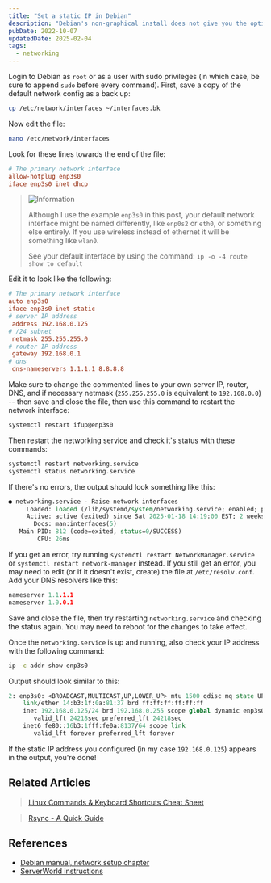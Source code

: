 ```yaml
---
title: "Set a static IP in Debian"
description: "Debian's non-graphical install does not give you the option to set a static IP, here's a quick guide to doing it manually on the command line."
pubDate: 2022-10-07
updatedDate: 2025-02-04
tags:
  - networking
---
```


Login to Debian as `root` or as a user with sudo privileges (in which case, be sure to append `sudo` before every command). First, save a copy of the default network config as a back up:

```bash
cp /etc/network/interfaces ~/interfaces.bk
```

Now edit the file:

```bash
nano /etc/network/interfaces
```

Look for these lines towards the end of the file:

```ini
# The primary network interface
allow-hotplug enp3s0
iface enp3s0 inet dhcp
```

> <img src="/assets/info.svg" class="info" loading="lazy" decoding="async" alt="Information">
>
> Although I use the example `enp3s0` in this post, your default network interface might be named differently, like `enp0s2` or `eth0`, or something else entirely. If you use wireless instead of ethernet it will be something like `wlan0`.
>
> See your default interface by using the command: `ip -o -4 route show to default`

Edit it to look like the following:

```ini
# The primary network interface
auto enp3s0
iface enp3s0 inet static
# server IP address
 address 192.168.0.125 
# /24 subnet
 netmask 255.255.255.0
# router IP address
 gateway 192.168.0.1
# dns
 dns-nameservers 1.1.1.1 8.8.8.8
```

Make sure to change the commented lines to your own server IP, router, DNS, and if necessary netmask (`255.255.255.0` is equivalent to `192.168.0.0`) -- then save and close the file, then use this command to restart the network interface:

```bash
systemctl restart ifup@enp3s0
```

Then restart the networking service and check it's status with these commands:

```bash
systemctl restart networking.service
systemctl status networking.service
```

If there's no errors, the output should look something like this:

```tcl
● networking.service - Raise network interfaces
     Loaded: loaded (/lib/systemd/system/networking.service; enabled; preset: enabled)
     Active: active (exited) since Sat 2025-01-18 14:19:00 EST; 2 weeks 3 days ago
       Docs: man:interfaces(5)
   Main PID: 812 (code=exited, status=0/SUCCESS)
        CPU: 26ms
```

If you get an error, try running `systemctl restart NetworkManager.service` or `systemctl restart network-manager` instead. If you still get an error, you may need to edit (or if it doesn't exist, create) the file at `/etc/resolv.conf`. Add your DNS resolvers like this:

```c
nameserver 1.1.1.1
nameserver 1.0.0.1
```

Save and close the file, then try restarting `networking.service` and checking the status again. You may need to reboot for the changes to take effect.

Once the `networking.service` is up and running, also check your IP address with the following command:

```bash
ip -c addr show enp3s0
```

Output should look similar to this:

```tcl
2: enp3s0: <BROADCAST,MULTICAST,UP,LOWER_UP> mtu 1500 qdisc mq state UP group default qlen 1000
    link/ether 14:b3:1f:0a:81:37 brd ff:ff:ff:ff:ff:ff
    inet 192.168.0.125/24 brd 192.168.0.255 scope global dynamic enp3s0
       valid_lft 24218sec preferred_lft 24218sec
    inet6 fe80::16b3:1fff:fe0a:8137/64 scope link
       valid_lft forever preferred_lft forever
```

If the static IP address you configured (in my case `192.168.0.125`) appears in the output, you're done!

## Related Articles

> [Linux Commands & Keyboard Shortcuts Cheat Sheet](/blog/basic-linux-commands/)

> [Rsync - A Quick Guide](/blog/rsync-a-quick-guide/)

## References

- <a href="https://www.debian.org/doc/manuals/debian-reference/ch05.en.html" target="_blank">Debian manual, network setup chapter</a>
- <a href="https://www.server-world.info/en/note?os=Debian_12&p=initial_conf&f=3">ServerWorld instructions</a>
